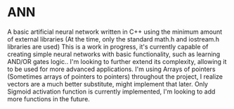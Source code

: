 # ANN
A basic artificial neural network written in C++ using the minimum amount of external libraries (At the time, only the standard math.h and iostream.h libraries are used)
This is a work in progress, it's currently capable of creating simple neural networks with basic functionality, such as learning 
AND/OR gates logic.. 
I'm looking to further extend its complexity, allowing it to be used for more advanced applications.
I'm using Arrays of pointers (Sometimes arrays of pointers to pointers) throughout the project, I realize vectors are a much better substitute, might implement that later.
Only Sigmoid activation function is currently implemented, I'm looking to add more functions in the future. 

